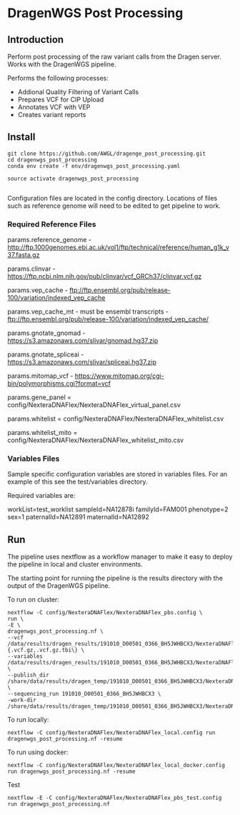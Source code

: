 # DragenWGS Post Processing

## Introduction

Perform post processing of the raw variant calls from the Dragen server. Works with the DragenWGS pipeline.

Performs the following processes:

- Addional Quality Filtering of Variant Calls
- Prepares VCF for CIP Upload
- Annotates VCF with VEP
- Creates variant reports

## Install

```
git clone https://github.com/AWGL/dragenge_post_processing.git
cd dragenwgs_post_processing
conda env create -f env/dragenwgs_post_processing.yaml

source activate dragenwgs_post_processing


```

Configuration files are located in the config directory. Locations of files such as reference genome will need to be edited to get pipeline to work.

 ### Required Reference Files

params.reference_genome - http://ftp.1000genomes.ebi.ac.uk/vol1/ftp/technical/reference/human_g1k_v37.fasta.gz

params.clinvar - https://ftp.ncbi.nlm.nih.gov/pub/clinvar/vcf_GRCh37/clinvar.vcf.gz

params.vep_cache - ftp://ftp.ensembl.org/pub/release-100/variation/indexed_vep_cache

params.vep_cache_mt - must be ensembl transcripts - ftp://ftp.ensembl.org/pub/release-100/variation/indexed_vep_cache/

params.gnotate_gnomad - https://s3.amazonaws.com/slivar/gnomad.hg37.zip

params.gnotate_spliceai - https://s3.amazonaws.com/slivar/spliceai.hg37.zip

params.mitomap_vcf - https://www.mitomap.org/cgi-bin/polymorphisms.cgi?format=vcf

params.gene_panel = config/NexteraDNAFlex/NexteraDNAFlex_virtual_panel.csv

params.whitelist = config/NexteraDNAFlex/NexteraDNAFlex_whitelist.csv

params.whitelist_mito = config/NexteraDNAFlex/NexteraDNAFlex_whitelist_mito.csv

### Variables Files

Sample specific configuration variables are stored in variables files. For an example of this see the test/variables directory.

Required variables are:

workList=test_worklist
sampleId=NA12878i
familyId=FAM001
phenotype=2
sex=1
paternalId=NA12891
maternalId=NA12892


## Run

The pipeline uses nextflow as a workflow manager to make it easy to deploy the pipeline in local and cluster environments.

The starting point for running the pipeline is the results directory with the output of the DragenWGS pipeline.

To run on cluster:

```
nextflow -C config/NexteraDNAFlex/NexteraDNAFlex_pbs.config \
run \
-E \
dragenwgs_post_processing.nf \
--vcf /data/results/dragen_results/191010_D00501_0366_BH5JWHBCX3/NexteraDNAFlex/191010_D00501_0366_BH5JWHBCX3\{.vcf.gz,.vcf.gz.tbi\} \
--variables /data/results/dragen_results/191010_D00501_0366_BH5JWHBCX3/NexteraDNAFlex/\*/\*.variables \
--publish_dir /share/data/results/dragen_temp/191010_D00501_0366_BH5JWHBCX3/NexteraDNAFlex/results \
--sequencing_run 191010_D00501_0366_BH5JWHBCX3 \
-work-dir /share/data/results/dragen_temp/191010_D00501_0366_BH5JWHBCX3/NexteraDNAFlex/work
```

To run locally:
```
nextflow -C config/NexteraDNAFlex/NexteraDNAFlex_local.config run dragenwgs_post_processing.nf -resume

```

To run using docker:
```
nextflow -C config/NexteraDNAFlex/NexteraDNAFlex_local_docker.config run dragenwgs_post_processing.nf -resume
```

Test

```
nextflow -E -C config/NexteraDNAFlex/NexteraDNAFlex_pbs_test.config run dragenwgs_post_processing.nf

```
